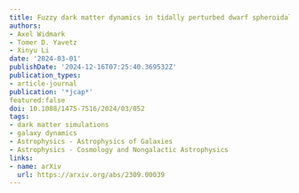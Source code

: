 ```yaml
---
title: Fuzzy dark matter dynamics in tidally perturbed dwarf spheroidal galaxy satellites
authors:
- Axel Widmark
- Tomer D. Yavetz
- Xinyu Li
date: '2024-03-01'
publishDate: '2024-12-16T07:25:40.369532Z'
publication_types:
- article-journal
publication: '*jcap*'
featured:false
doi: 10.1088/1475-7516/2024/03/052
tags:
- dark matter simulations
- galaxy dynamics
- Astrophysics - Astrophysics of Galaxies
- Astrophysics - Cosmology and Nongalactic Astrophysics
links:
- name: arXiv
  url: https://arxiv.org/abs/2309.00039
---
```

